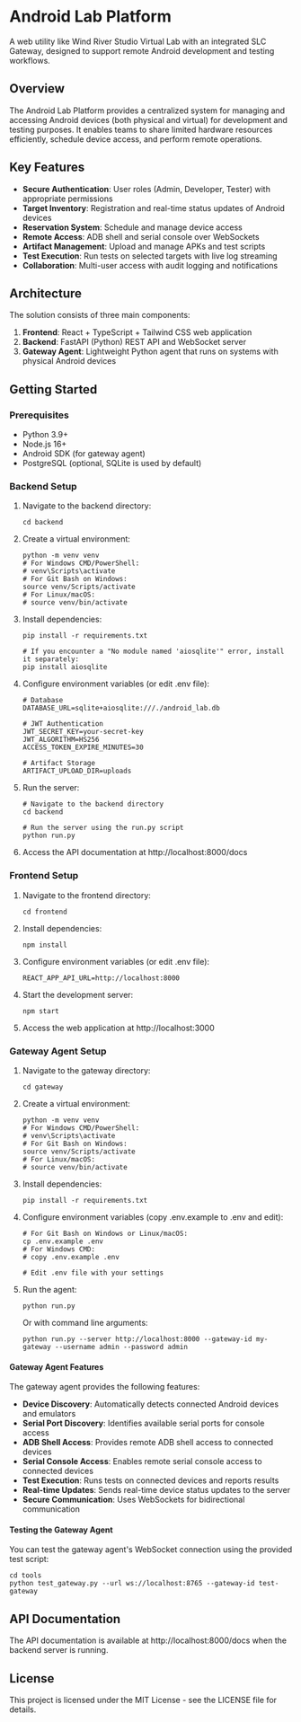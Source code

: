 # Android Lab Platform

A web utility like Wind River Studio Virtual Lab with an integrated SLC Gateway, designed to support remote Android development and testing workflows.

## Overview

The Android Lab Platform provides a centralized system for managing and accessing Android devices (both physical and virtual) for development and testing purposes. It enables teams to share limited hardware resources efficiently, schedule device access, and perform remote operations.

## Key Features

- **Secure Authentication**: User roles (Admin, Developer, Tester) with appropriate permissions
- **Target Inventory**: Registration and real-time status updates of Android devices
- **Reservation System**: Schedule and manage device access
- **Remote Access**: ADB shell and serial console over WebSockets
- **Artifact Management**: Upload and manage APKs and test scripts
- **Test Execution**: Run tests on selected targets with live log streaming
- **Collaboration**: Multi-user access with audit logging and notifications

## Architecture

The solution consists of three main components:

1. **Frontend**: React + TypeScript + Tailwind CSS web application
2. **Backend**: FastAPI (Python) REST API and WebSocket server
3. **Gateway Agent**: Lightweight Python agent that runs on systems with physical Android devices

## Getting Started

### Prerequisites

- Python 3.9+
- Node.js 16+
- Android SDK (for gateway agent)
- PostgreSQL (optional, SQLite is used by default)

### Backend Setup

1. Navigate to the backend directory:
   ```
   cd backend
   ```

2. Create a virtual environment:
   ```
   python -m venv venv
   # For Windows CMD/PowerShell:
   # venv\Scripts\activate
   # For Git Bash on Windows:
   source venv/Scripts/activate
   # For Linux/macOS:
   # source venv/bin/activate
   ```

3. Install dependencies:
   ```
   pip install -r requirements.txt
   
   # If you encounter a "No module named 'aiosqlite'" error, install it separately:
   pip install aiosqlite
   ```

4. Configure environment variables (or edit .env file):
   ```
   # Database
   DATABASE_URL=sqlite+aiosqlite:///./android_lab.db

   # JWT Authentication
   JWT_SECRET_KEY=your-secret-key
   JWT_ALGORITHM=HS256
   ACCESS_TOKEN_EXPIRE_MINUTES=30

   # Artifact Storage
   ARTIFACT_UPLOAD_DIR=uploads
   ```

5. Run the server:
   ```
   # Navigate to the backend directory
   cd backend
   
   # Run the server using the run.py script
   python run.py
   ```

6. Access the API documentation at http://localhost:8000/docs

### Frontend Setup

1. Navigate to the frontend directory:
   ```
   cd frontend
   ```

2. Install dependencies:
   ```
   npm install
   ```

3. Configure environment variables (or edit .env file):
   ```
   REACT_APP_API_URL=http://localhost:8000
   ```

4. Start the development server:
   ```
   npm start
   ```

5. Access the web application at http://localhost:3000

### Gateway Agent Setup

1. Navigate to the gateway directory:
   ```
   cd gateway
   ```

2. Create a virtual environment:
   ```
   python -m venv venv
   # For Windows CMD/PowerShell:
   # venv\Scripts\activate
   # For Git Bash on Windows:
   source venv/Scripts/activate
   # For Linux/macOS:
   # source venv/bin/activate
   ```

3. Install dependencies:
   ```
   pip install -r requirements.txt
   ```

4. Configure environment variables (copy .env.example to .env and edit):
   ```
   # For Git Bash on Windows or Linux/macOS:
   cp .env.example .env
   # For Windows CMD:
   # copy .env.example .env
   
   # Edit .env file with your settings
   ```

5. Run the agent:
   ```
   python run.py
   ```
   
   Or with command line arguments:
   ```
   python run.py --server http://localhost:8000 --gateway-id my-gateway --username admin --password admin
   ```

#### Gateway Agent Features

The gateway agent provides the following features:

- **Device Discovery**: Automatically detects connected Android devices and emulators
- **Serial Port Discovery**: Identifies available serial ports for console access
- **ADB Shell Access**: Provides remote ADB shell access to connected devices
- **Serial Console Access**: Enables remote serial console access to connected devices
- **Test Execution**: Runs tests on connected devices and reports results
- **Real-time Updates**: Sends real-time device status updates to the server
- **Secure Communication**: Uses WebSockets for bidirectional communication

#### Testing the Gateway Agent

You can test the gateway agent's WebSocket connection using the provided test script:

```
cd tools
python test_gateway.py --url ws://localhost:8765 --gateway-id test-gateway
```

## API Documentation

The API documentation is available at http://localhost:8000/docs when the backend server is running.

## License

This project is licensed under the MIT License - see the LICENSE file for details.

